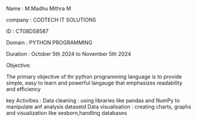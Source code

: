 Name : M.Madhu Mithra M 

company : CODTECH IT SOLUTIONS 

ID : CT08DS8587 

Domain : PYTHON PROGRAMMING 

Duration : October 5th 2024 to November 5th 2024

Objective:

The primary objective of thr python programming language is to provide simple, easy to learn and powerful langauge that emphasizes readability and efficiency

key Activities : Data cleaning : using libraries like pandas and NumPy to manipulate anf analysis datasetd Data visualisation : creating charts, graphs and visualization like sesborn,handling databases

